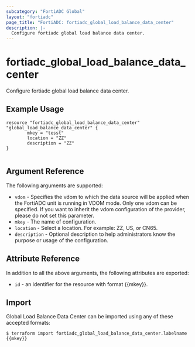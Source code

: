 ```yaml
---
subcategory: "FortiADC Global"
layout: "fortiadc"
page_title: "FortiADC: fortiadc_global_load_balance_data_center"
description: |-
  Configure fortiadc global load balance data center.
---
```


# fortiadc_global_load_balance_data_center
Configure fortiadc global load balance data center.

## Example Usage
```hcl
resource "fortiadc_global_load_balance_data_center" "global_load_balance_data_center" {
        mkey = "tesst"
        location = "ZZ"
        description = "ZZ"
}


```

## Argument Reference

The following arguments are supported:

* `vdom` - Specifies the vdom to which the data source will be applied when the FortiADC unit is running in VDOM mode. Only one vdom can be specified. If you want to inherit the vdom configuration of the provider, please do not set this parameter.
* `mkey` - The name of configuration.
* `location` - Select a location. For example: ZZ, US, or CN65.
* `description` - Optional description to help administrators know the purpose or usage of the configuration.


## Attribute Reference

In addition to all the above arguments, the following attributes are exported:
* `id` - an identifier for the resource with format {{mkey}}.

## Import
 Global Load Balance Data Center can be imported using any of these accepted formats:
```
$ terraform import fortiadc_global_load_balance_data_center.labelname {{mkey}}
```
